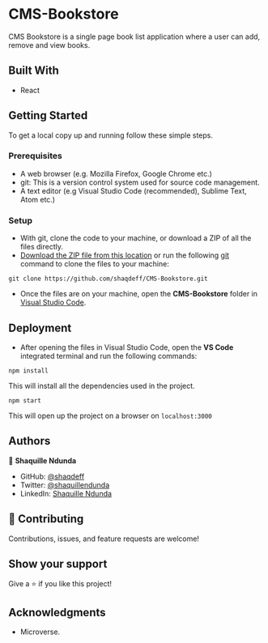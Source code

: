 # CMS-Bookstore

CMS Bookstore is a single page book list application where a user can add, remove and view books.

## Built With

- React

## Getting Started

To get a local copy up and running follow these simple steps.

### Prerequisites

- A web browser (e.g. Mozilla Firefox, Google Chrome etc.)
- git: This is a version control system used for source code management.
- A text editor (e.g Visual Studio Code (recommended), Sublime Text, Atom etc.)

### Setup

- With git, clone the code to your machine, or download a ZIP of all the files directly.
- [Download the ZIP file from this location](https://github.com/shaqdeff/CMS-Bookstore/archive/refs/heads/develop.zip) or run the following [git](https://git-scm.com/) command to clone the files to your machine:

```
git clone https://github.com/shaqdeff/CMS-Bookstore.git
```

- Once the files are on your machine, open the **CMS-Bookstore** folder in [Visual Studio Code](https://code.visualstudio.com/download).

## Deployment

- After opening the files in Visual Studio Code, open the **VS Code** integrated terminal and run the following commands:

```
npm install
```

This will install all the dependencies used in the project.

```
npm start
```

This will open up the project on a browser on `localhost:3000`

## Authors

👤 **Shaquille Ndunda**

- GitHub: [@shaqdeff](https://github.com/shaqdeff)
- Twitter: [@shaquillendunda](https://twitter.com/shaquillendunda)
- LinkedIn: [Shaquille Ndunda](https://www.linkedin.com/in/shaquille-ndunda-b13a95107/)

## 🤝 Contributing

Contributions, issues, and feature requests are welcome!

## Show your support

Give a ⭐️ if you like this project!

## Acknowledgments

- Microverse.
